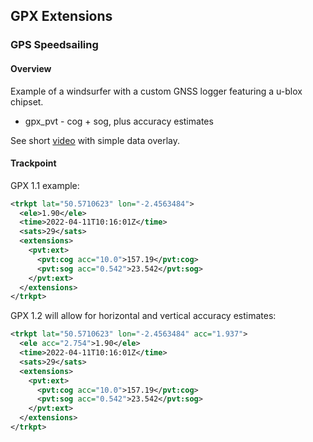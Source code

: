 ## GPX Extensions

### GPS Speedsailing

#### Overview

Example of a windsurfer with a custom GNSS logger featuring a u-blox chipset.

- gpx_pvt - cog + sog, plus accuracy estimates

See short [video](https://www.youtube.com/watch?v=f-60_YiGBXg) with simple data overlay.



#### Trackpoint

GPX 1.1 example:

```xml
<trkpt lat="50.5710623" lon="-2.4563484">
  <ele>1.90</ele>
  <time>2022-04-11T10:16:01Z</time>
  <sats>29</sats>
  <extensions>
    <pvt:ext>
      <pvt:cog acc="10.0">157.19</pvt:cog>
      <pvt:sog acc="0.542">23.542</pvt:sog>
    </pvt:ext>
  </extensions>
</trkpt>
```

GPX 1.2 will allow for horizontal and vertical accuracy estimates:

```xml
<trkpt lat="50.5710623" lon="-2.4563484" acc="1.937">
  <ele acc="2.754">1.90</ele>
  <time>2022-04-11T10:16:01Z</time>
  <sats>29</sats>
  <extensions>
    <pvt:ext>
      <pvt:cog acc="10.0">157.19</pvt:cog>
      <pvt:sog acc="0.542">23.542</pvt:sog>
    </pvt:ext>
  </extensions>
</trkpt>
```

